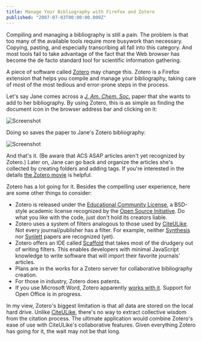 ```yaml
---
title: Manage Your Bibliography with Firefox and Zotero
published: "2007-07-03T00:00:00.000Z"
---
```


Compiling and managing a bibliography is still a pain. The problem is that too many of the available tools require more busywork than necessary. Copying, pasting, and especially transcribing all fall into this category. And most tools fail to take advantage of the fact that the Web browser has become the de facto standard tool for scientific information gathering.

A piece of software called [Zotero](http://www.zotero.org/) may change this. Zotero is a Firefox extension that helps you compile and manage your bibliography, taking care of most of the most tedious and error-prone steps in the process.

Let's say Jane comes across a [*J. Am. Chem. Soc.*](http://pubs.acs.org/journals/jacsat/index.html) paper that she wants to add to her bibliography. By using Zotero, this is as simple as finding the document icon in the browser address bar and clicking on it:

![Screenshot](/images/posts/20070702/screenshot1.png "Screenshot")

Doing so saves the paper to Jane's Zotero bibliography:

![Screenshot](/images/posts/20070702/screenshot2.png "Screenshot")

And that's it. (Be aware that ACS ASAP articles aren't yet recognized by Zotero.) Later on, Jane can go back and organize the articles she's collected by creating folders and adding tags. If you're interested in the details [the Zotero movie](http://www.zotero.org/videos/tour/zotero_tour.htm) is helpful.

Zotero has a lot going for it. Besides the compelling user experience, here are some other things to consider:

-  Zotero is released under the [Educational Community License](http://www.opensource.org/licenses/ecl1.php), a BSD-style academic license recognized by the [Open Source Initiative](http://www.opensource.org/). Do what you like with the code, just don't hold its creators liable.
-  Zotero uses a system of filters analogous to those used by [CiteULike](/articles/2007/06/27/easily-convert-publisher-urls-and-dois-to-bibliographical-citations-synthesis-synlett-ruby-and-mechanize). Not every journal/publisher has a filter. For example, neither [Synthesis](http://www.thieme-chemistry.com/thieme-chemistry/journals/info/synthesis/index.shtml) nor [Synlett](http://www.thieme-chemistry.com/thieme-chemistry/journals/info/synlett/online/index.shtml) papers are recognized (yet).
-  Zotero offers an IDE called [Scaffold](http://dev.zotero.org/scaffold) that takes most of the drudgery out of writing filters. This enables developers with minimal JavaScript knowledge to write software that will import their favorite journals' articles.
-  Plans are in the works for a Zotero server for collaborative bibliography creation.
-  For those in industry, Zotero does patents.
-  If you use Microsoft Word, Zotero apparently [works with it](http://www.zotero.org/documentation/microsoft_word_integration). Support for Open Office is in progress.

In my view, Zotero's biggest limitation is that all data are stored on the local hard drive. Unlike [CiteULike](http://citeulike.org), there's no way to extract collective wisdom from the citation process. The ultimate application would combine Zotero's ease of use with CiteULike's collaborative features. Given everything Zotero has going for it, the wait may not be that long.